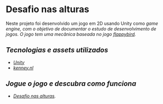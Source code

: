 # Desafio nas alturas

Neste projeto foi desenvolvido um jogo em 2D usando Unity como <i>game engine<i>, com o objetivo de documentar o estudo de desenvolvimento de jogos. O jogo tem uma mecânica baseada no jogo [flappybird](https://flappybird.io/).

## Tecnologias e assets utilizados

- [Unity](https://unity3d.com/)
- [kenney.nl](https://kenney.nl/)

## Jogue o jogo e descubra como funciona

- [Desafio nas alturas](https://rodolfostark.itch.io/desafio-nas-alturas).